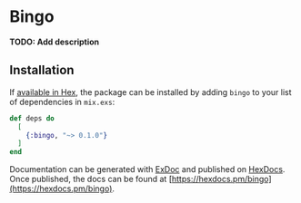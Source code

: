 # Bingo

**TODO: Add description**

## Installation

If [available in Hex](https://hex.pm/docs/publish), the package can be installed
by adding `bingo` to your list of dependencies in `mix.exs`:

```elixir
def deps do
  [
    {:bingo, "~> 0.1.0"}
  ]
end
```

Documentation can be generated with [ExDoc](https://github.com/elixir-lang/ex_doc)
and published on [HexDocs](https://hexdocs.pm). Once published, the docs can
be found at [https://hexdocs.pm/bingo](https://hexdocs.pm/bingo).

